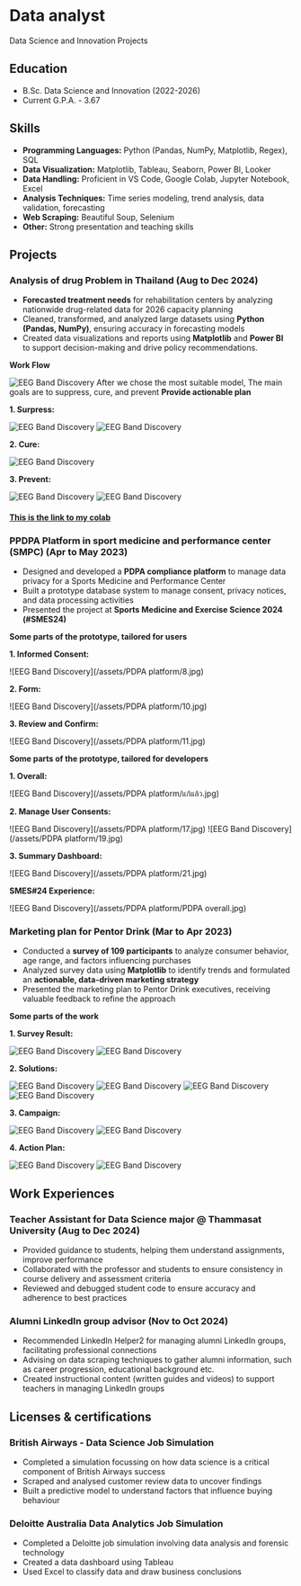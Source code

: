# Data analyst
Data Science and Innovation Projects

## Education
- B.Sc. Data Science and Innovation (2022-2026)
- Current G.P.A. - 3.67

## Skills
- **Programming Languages:** Python (Pandas, NumPy, Matplotlib, Regex), SQL
- **Data Visualization:** Matplotlib, Tableau, Seaborn, Power BI, Looker
- **Data Handling:** Proficient in VS Code, Google Colab, Jupyter Notebook, Excel
- **Analysis Techniques:** Time series modeling, trend analysis, data validation, forecasting
- **Web Scraping:** Beautiful Soup, Selenium
- **Other:** Strong presentation and teaching skills

## Projects
### Analysis of drug Problem in Thailand (Aug to Dec 2024)
- **Forecasted treatment needs** for rehabilitation centers by analyzing nationwide drug-related data for 2026 capacity planning
- Cleaned, transformed, and analyzed large datasets using **Python (Pandas, NumPy)**, ensuring accuracy in forecasting models
- Created data visualizations and reports using **Matplotlib** and **Power BI** to support decision-making and drive policy
recommendations.

**Work Flow**

![EEG Band Discovery](/assets/9.png)
After we chose the most suitable model, The main goals are to suppress, cure, and prevent
**Provide actionable plan**

   **1. Surpress:**
   
   ![EEG Band Discovery](/assets/19.png)
   ![EEG Band Discovery](/assets/20.png)

   **2. Cure:**
   
   ![EEG Band Discovery](/assets/22.png)

   **3. Prevent:**
   
   ![EEG Band Discovery](/assets/25.png)
   ![EEG Band Discovery](/assets/26.png)

#### [This is the link to my colab](https://colab.research.google.com/drive/1pC27AtvC3w-bJndHnob9Kl1XNFbhA7Yv?usp=sharing)

### PPDPA Platform in sport medicine and performance center (SMPC) (Apr to May 2023)
- Designed and developed a **PDPA compliance platform** to manage data privacy for a Sports Medicine and Performance Center
- Built a prototype database system to manage consent, privacy notices, and data processing activities
- Presented the project at **Sports Medicine and Exercise Science 2024 (#SMES24)**

**Some parts of the prototype, tailored for users**

   **1. Informed Consent:**

   ![EEG Band Discovery](/assets/PDPA platform/8.jpg)
   
   **2. Form:**

   ![EEG Band Discovery](/assets/PDPA platform/10.jpg)
   
   **3. Review and Confirm:**

   ![EEG Band Discovery](/assets/PDPA platform/11.jpg)

**Some parts of the prototype, tailored for developers**

  **1. Overall:**

  ![EEG Band Discovery](/assets/PDPA platform/แก้แล้ว.jpg)

  **2. Manage User Consents:**

  ![EEG Band Discovery](/assets/PDPA platform/17.jpg)
  ![EEG Band Discovery](/assets/PDPA platform/19.jpg)

  **3. Summary Dashboard:**

  ![EEG Band Discovery](/assets/PDPA platform/21.jpg)

  **SMES#24 Experience:**

  ![EEG Band Discovery](/assets/PDPA platform/PDPA overall.jpg)


### Marketing plan for Pentor Drink (Mar to Apr 2023)
- Conducted a **survey of 109 participants** to analyze consumer behavior, age range, and factors influencing purchases
- Analyzed survey data using **Matplotlib** to identify trends and formulated an **actionable, data-driven marketing strategy**
- Presented the marketing plan to Pentor Drink executives, receiving valuable feedback to refine the approach

**Some parts of the work**

  **1. Survey Result:**
  
  ![EEG Band Discovery](/assets/Pentor/2.jpg)
  ![EEG Band Discovery](/assets/Pentor/3.jpg)

  **2. Solutions:**
  
  ![EEG Band Discovery](/assets/Pentor/9.jpg)
  ![EEG Band Discovery](/assets/Pentor/10.jpg)
  ![EEG Band Discovery](/assets/Pentor/13.jpg)
  ![EEG Band Discovery](/assets/Pentor/15.jpg)

  **3. Campaign:**
  
  ![EEG Band Discovery](/assets/Pentor/17.jpg)
  ![EEG Band Discovery](/assets/Pentor/18.jpg)

  **4. Action Plan:**
  
  ![EEG Band Discovery](/assets/Pentor/20.jpg)
  ![EEG Band Discovery](/assets/Pentor/22.jpg)
  
## Work Experiences
### Teacher Assistant for Data Science major @ Thammasat University (Aug to Dec 2024)
- Provided guidance to students, helping them understand assignments, improve performance
- Collaborated with the professor and students to ensure consistency in course delivery and assessment criteria
- Reviewed and debugged student code to ensure accuracy and adherence to best practices

### Alumni LinkedIn group advisor (Nov to Oct 2024)
- Recommended LinkedIn Helper2 for managing alumni LinkedIn groups, facilitating professional connections
- Advising on data scraping techniques to gather alumni information, such as career progression, educational background etc.
- Created instructional content (written guides and videos) to support teachers in managing LinkedIn groups

## Licenses & certifications
### British Airways - Data Science Job Simulation
- Completed a simulation focussing on how data science is a critical component of British Airways success
- Scraped and analysed customer review data to uncover findings
- Built a predictive model to understand factors that influence buying
behaviour

### Deloitte Australia Data Analytics Job Simulation
- Completed a Deloitte job simulation involving data analysis and forensic
technology
- Created a data dashboard using Tableau
- Used Excel to classify data and draw business conclusions
